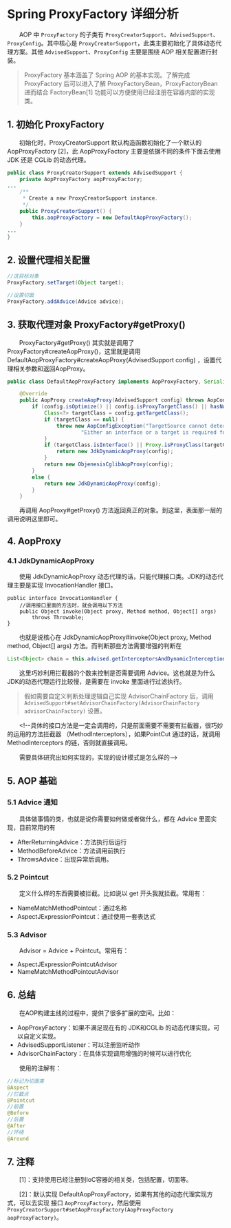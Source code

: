 # Spring ProxyFactory 详细分析

　　AOP 中 `ProxyFactory` 的子类有 `ProxyCreatorSupport`、`AdvisedSupport`、`ProxyConfig`。其中核心是 `ProxyCreatorSupport`，此类主要初始化了具体动态代理方案。其他 `AdvisedSupport`、`ProxyConfig` 主要是围绕 AOP 相关配置进行封装。

> ProxyFactory 基本涵盖了 Spring AOP 的基本实现。了解完成 ProxyFactory 后可以进入了解 ProxyFactoryBean，ProxyFactoryBean 进而结合 FactoryBean[1] 功能可以方便使用已经注册在容器内部的实现类。
>

## 1. 初始化 ProxyFactory

　　初始化时，ProxyCreatorSupport 默认构造函数初始化了一个默认的 AopProxyFactory [2]，此 AopProxyFactory 主要是依据不同的条件下面去使用 JDK 还是 CGLib 的动态代理。

```java
public class ProxyCreatorSupport extends AdvisedSupport {
	private AopProxyFactory aopProxyFactory;
...
	/**
	 * Create a new ProxyCreatorSupport instance.
	 */
	public ProxyCreatorSupport() {
		this.aopProxyFactory = new DefaultAopProxyFactory();
	}
...
}
```

## 2. 设置代理相关配置

```java
//这目标对象
ProxyFactory.setTarget(Object target);

//设置切面
ProxyFactory.addAdvice(Advice advice);
```

## 3. 获取代理对象 ProxyFactory#getProxy()

　　ProxyFactory#getProxy() 其实就是调用了 ProxyFactory#createAopProxy()，这里就是调用DefaultAopProxyFactory#createAopProxy(AdvisedSupport config) ，设置代理相关参数和返回AopProxy。

```java
public class DefaultAopProxyFactory implements AopProxyFactory, Serializable {

	@Override
	public AopProxy createAopProxy(AdvisedSupport config) throws AopConfigException {
		if (config.isOptimize() || config.isProxyTargetClass() || hasNoUserSuppliedProxyInterfaces(config)) {
			Class<?> targetClass = config.getTargetClass();
			if (targetClass == null) {
				throw new AopConfigException("TargetSource cannot determine target class: " +
						"Either an interface or a target is required for proxy creation.");
			}
			if (targetClass.isInterface() || Proxy.isProxyClass(targetClass)) {
				return new JdkDynamicAopProxy(config);
			}
			return new ObjenesisCglibAopProxy(config);
		}
		else {
			return new JdkDynamicAopProxy(config);
		}
	}

```

　　再调用 AopProxy#getProxy() 方法返回真正的对象。到这里，表面那一层的调用说明这里即可。

## 4. AopProxy

### 4.1 JdkDynamicAopProxy

　　使用 JdkDynamicAopProxy 动态代理的话，只能代理接口类。JDK的动态代理主要是实现 InvocationHandler 接口。

```
public interface InvocationHandler {
    //调用接口里面的方法时，就会调用以下方法
    public Object invoke(Object proxy, Method method, Object[] args)
        throws Throwable;
}
```

　　也就是说核心在 JdkDynamicAopProxy#invoke(Object proxy, Method method, Object[] args) 方法。而判断那些方法需要增强的判断在

```java
List<Object> chain = this.advised.getInterceptorsAndDynamicInterceptionAdvice(method, targetClass);
```

　　这里巧妙利用拦截器的个数来控制是否需要调用 Advice。这也就是为什么JDK的动态代理运行比较慢，是需要在 invoke 里面进行过滤执行。

> 假如需要自定义判断处理逻辑自己实现 AdvisorChainFactory 后，调用 `AdvisedSupport#setAdvisorChainFactory(AdvisorChainFactory advisorChainFactory)` 设置。
>

　　<!--具体的接口方法是一定会调用的，只是前面需要不需要有拦截器，很巧妙的运用的方法拦截器 （MethodInterceptors），如果PointCut 通过的话，就调用 MethodInterceptors 的链，否则就直接调用。

　　需要具体研究出如何实现的，实现的设计模式是怎么样的-->

## 5. AOP 基础

### 5.1 Advice 通知

　　具体做事情的类，也就是说你需要如何做或者做什么，都在 Advice 里面实现，目前常用的有

* AfterReturningAdvice：方法执行后运行
* MethodBeforeAdvice：方法调用前执行
* ThrowsAdvice：出现异常后调用。

### 5.2 Pointcut

　　定义什么样的东西需要被拦截。比如说以 get 开头我就拦截。常用有：

* NameMatchMethodPointcut：通过名称
* AspectJExpressionPointcut：通过使用一套表达式

### 5.3 Advisor

　　Advisor = Advice + Pointcut。常用有：

* AspectJExpressionPointcutAdvisor
* NameMatchMethodPointcutAdvisor

## 6. 总结

　　在AOP构建主线的过程中，提供了很多扩展的空间。比如：

* AopProxyFactory：如果不满足现在有的 JDK和CGLib 的动态代理实现，可以自定义实现。
* AdvisedSupportListener：可以注册监听动作
* AdvisorChainFactory：在具体实现调用增强的时候可以进行优化

　　使用的注解有：

```java
//标记为切面类
@Aspect
//拦截点
@Pointcut
//前置
@Before
//后置
@After
//环绕
@Around
```

## 7. 注释

　　[1]：支持使用已经注册到IoC容器的相关类，包括配置，切面等。

　　[2]：默认实现 DefaultAopProxyFactory，如果有其他的动态代理实现方式，可以去实现 接口 `AopProxyFactory`，然后使用 `ProxyCreatorSupport#setAopProxyFactory(AopProxyFactory aopProxyFactory)`。
